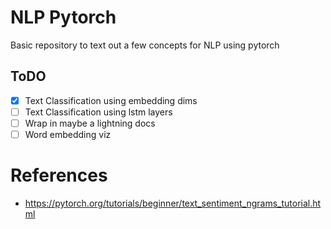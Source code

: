 # NLP Pytorch

Basic repository to text out a few concepts for NLP using pytorch

## ToDO
- [x] Text Classification using embedding dims
- [ ] Text Classification using lstm layers
- [ ] Wrap in maybe a lightning docs
- [ ] Word embedding viz

# References
 - https://pytorch.org/tutorials/beginner/text_sentiment_ngrams_tutorial.html